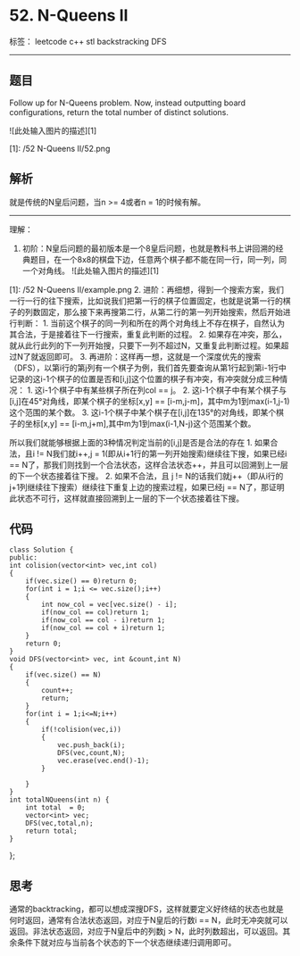 ﻿# 52. N-Queens II

标签： leetcode c++ stl backstracking DFS

---

## 题目 ##
Follow up for N-Queens problem.
Now, instead outputting board configurations, return the total number of distinct solutions.

![此处输入图片的描述][1]


  [1]: /52 N-Queens II/52.png
## 解析 ##
就是传统的N皇后问题，当n >= 4或者n = 1的时候有解。


----------


理解：

 1. 初阶：N皇后问题的最初版本是一个8皇后问题，也就是教科书上讲回溯的经典题目，在一个8x8的棋盘下边，任意两个棋子都不能在同一行，同一列，同一个对角线。
 ![此处输入图片的描述][1]

  [1]: /52 N-Queens II/example.png
 2. 进阶：再细想，得到一个搜索方案，我们一行一行的往下搜索，比如说我们把第一行的棋子位置固定，也就是说第一行的棋子的列数固定，那么接下来再搜第二行，从第二行的第一列开始搜索，然后开始进行判断：
     1. 当前这个棋子的同一列和所在的两个对角线上不存在棋子，自然认为其合法，于是接着往下一行搜索，重复此判断的过程。
     2. 如果存在冲突，那么，就从此行此列的下一列开始搜，只要下一列不超过N，又重复此判断过程。如果超过N了就返回即可。
 3. 再进阶：这样再一想，这就是一个深度优先的搜索（DFS），以第i行的第j列有一个棋子为例，我们首先要查询从第1行起到第i-1行中记录的这i-1个棋子的位置是否和[i,j]这个位置的棋子有冲突，有冲突就分成三种情况：
     1. 这i-1个棋子中有某些棋子所在列col == j。
     2. 这i-1个棋子中有某个棋子与[i,j]在45°对角线，即某个棋子的坐标[x,y] == [i-m,j-m]，其中m为1到max(i-1,j-1)这个范围的某个数。
     3. 这i-1个棋子中某个棋子在[i,j]在135°的对角线，即某个棋子的坐标[x,y] == [i-m,j+m],其中m为1到max(i-1,N-j)这个范围某个数。

 所以我们就能够根据上面的3种情况判定当前的[i,j]是否是合法的存在
     1. 如果合法，且i != N我们就i++,j = 1(即从i+1行的第一列开始搜索)继续往下搜，如果已经i == N了，那我们则找到一个合法状态，这样合法状态++，并且可以回溯到上一层的下一个状态接着往下搜。
     2. 如果不合法，且 j != N的话我们就j++（即从i行的j+1列继续往下搜索）继续往下重复上边的搜索过程，如果已经j == N了，那证明此状态不可行，这样就直接回溯到上一层的下一个状态接着往下搜。

## 代码 ##

    class Solution {
    public:
    int colision(vector<int> vec,int col)
    {
        if(vec.size() == 0)return 0;
        for(int i = 1;i <= vec.size();i++)
        {
            int now_col = vec[vec.size() - i];
            if(now_col == col)return 1;
            if(now_col == col - i)return 1;
            if(now_col == col + i)return 1;
        }
        return 0;
    }
    void DFS(vector<int> vec, int &count,int N)
    {
        if(vec.size() == N)
        {
            count++;
            return;
        }
        for(int i = 1;i<=N;i++)
        {
            if(!colision(vec,i))
            {
                vec.push_back(i);
                DFS(vec,count,N);
                vec.erase(vec.end()-1);
            }
            
        }
    }
    int totalNQueens(int n) {
        int total  = 0;
        vector<int> vec;
        DFS(vec,total,n);
        return total;
    }
};


## 思考 ##
通常的backtracking，都可以想成深搜DFS，这样就要定义好终结的状态也就是何时返回，通常有合法状态返回，对应于N皇后的行数i == N，此时无冲突就可以返回。非法状态返回，对应于N皇后中的列数j > N，此时列数超出，可以返回。其余条件下就对应与当前各个状态的下一个状态继续递归调用即可。
